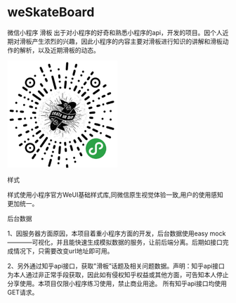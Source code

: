 # weSkateBoard
微信小程序 滑板
出于对小程序的好奇和熟悉小程序的api，开发的项目。因个人近期对滑板产生浓烈的兴趣，因此小程序的内容主要对滑板进行知识的讲解和滑板动作的解析，以及近期滑板的动态。

<img src="https://github.com/chellel/weSkateBoard/blob/master/demo/onSkate_wechat.png" alt="二维码" width="250" />

样式


样式使用小程序官方WeUI基础样式库,同微信原生视觉体验一致,用户的使用感知更加统一。

后台数据

1、因服务器方面原因，本项目着重小程序方面的开发，后台数据使用easy mock————可视化，并且能快速生成模拟数据的服务，让前后端分离。后期如接口完成情况下，只需要改变url地址即可用。

2、另外通过知乎api接口，获取"滑板”话题及相关问题数据。声明：知乎api接口为本人通过非正常手段获取，因此如有侵权知乎权益或其他方面，可告知本人停止分享使用。本项目仅限小程序练习使用，禁止商业用途。
所有知乎api接口均使用GET请求。
